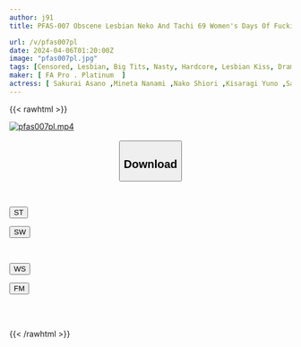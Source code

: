 ```yaml
---
author: j91
title: PFAS-007 Obscene Lesbian Neko And Tachi 69 Women's Days Of Fucking Together Forever

url: /v/pfas007pl
date: 2024-04-06T01:20:00Z
image: "pfas007pl.jpg"
tags: [Censored, Lesbian, Big Tits, Nasty, Hardcore, Lesbian Kiss, Drama, Multiple Story	]
maker: [ FA Pro . Platinum  ]
actress: [ Sakurai Asano ,Mineta Nanami ,Nako Shiori ,Kisaragi Yuno ,Saikai Shion ]
---
```



{{< rawhtml >}}

<div class="video" data-videoid="bk62rWplgZfPj2e">
    <a href="javascript:;">
        <img src="/v/pfas007pl/pfas007pl.jpg" width="WIDTH" height="HEIGHT" alt="pfas007pl.mp4" loading="lazy">
    </a>
</div>

<script type="text/javascript" src="https://j91.asia/asset/on-demand-st.js"></script>

<br>
  <link rel="stylesheet" href="https://j91.asia/asset/bs5.css">
  
  <center>
  <button class="btn btn-primary" type="button" data-bs-toggle="collapse" data-bs-target=".multi-collapse" aria-expanded="false" aria-controls="multiCollapseExample1 multiCollapseExample2"><h2>Download</h2></button></center>
</p>
<div class="row">
  <div class="col">
    <div class="collapse multi-collapse" id="multiCollapseExample1">
      <div class="card card-body">
	      	      <br>
<div class="buttons">  
<p><a href="https://streamtape.to/v/bk62rWplgZfPj2e" target="_blank"><button class="btn-hover color-3"><i class="fa fa-download"></i> ST</button></a></p>
<p><a href="https://asnwish.com/yfmzjo2plq73" target="_blank"><button class="btn-hover color-2"><i class="fa fa-download"></i> SW</button></a></p></div>
    </div>
  </div>
</div>
  <div class="col">
    <div class="collapse multi-collapse" id="multiCollapseExample2">
      <div class="card card-body">
	      <br>
<div class="buttons">
<p><a href="javascript:;"><button class="btn-hover color-9"><i class="fa fa-download"></i> WS</button></a></p>
<p><a href="javascript:;"><button class="btn-hover color-8"><i class="fa fa-download"></i> FM</button></a></p></div>
<br><br>
      </div>
    </div>
  </div>
</div>

{{< /rawhtml >}}